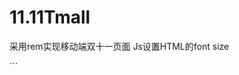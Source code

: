 # 11.11Tmall
采用rem实现移动端双十一页面
Js设置HTML的font size
<script type="text/javascript">
	(function() {
		if(window.screen.width > 750) {
			document.querySelector('html').style.fontSize = 100 + 'px';
		} else {
			document.querySelector('html').style.fontSize = window.screen.width / 7.5 + 'px';
		}
	})();
	window.onresize=function(){
		if (window.screen.width>750) {
			document.querySelector('html').style.fontSize=100+'px';
		}
		else{document.querySelector('html').style.fontSize =window.screen.width/7.5+'px';}
	}
</script>```
